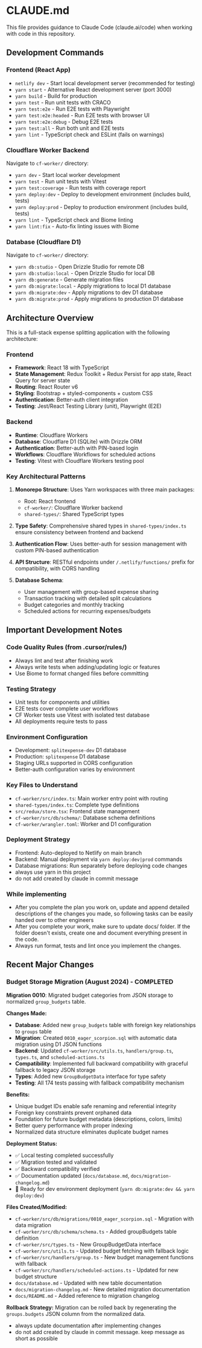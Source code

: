 # CLAUDE.md

This file provides guidance to Claude Code (claude.ai/code) when working with code in this repository.

## Development Commands

### Frontend (React App)
- `netlify dev` - Start local development server (recommended for testing)
- `yarn start` - Alternative React development server (port 3000)
- `yarn build` - Build for production
- `yarn test` - Run unit tests with CRACO
- `yarn test:e2e` - Run E2E tests with Playwright
- `yarn test:e2e:headed` - Run E2E tests with browser UI
- `yarn test:e2e:debug` - Debug E2E tests
- `yarn test:all` - Run both unit and E2E tests
- `yarn lint` - TypeScript check and ESLint (fails on warnings)

### Cloudflare Worker Backend
Navigate to `cf-worker/` directory:
- `yarn dev` - Start local worker development
- `yarn test` - Run unit tests with Vitest
- `yarn test:coverage` - Run tests with coverage report
- `yarn deploy:dev` - Deploy to development environment (includes build, tests)
- `yarn deploy:prod` - Deploy to production environment (includes build, tests)
- `yarn lint` - TypeScript check and Biome linting
- `yarn lint:fix` - Auto-fix linting issues with Biome

### Database (Cloudflare D1)
Navigate to `cf-worker/` directory:
- `yarn db:studio` - Open Drizzle Studio for remote DB
- `yarn db:studio:local` - Open Drizzle Studio for local DB
- `yarn db:generate` - Generate migration files
- `yarn db:migrate:local` - Apply migrations to local D1 database
- `yarn db:migrate:dev` - Apply migrations to dev D1 database
- `yarn db:migrate:prod` - Apply migrations to production D1 database

## Architecture Overview

This is a full-stack expense splitting application with the following architecture:

### Frontend
- **Framework**: React 18 with TypeScript
- **State Management**: Redux Toolkit + Redux Persist for app state, React Query for server state
- **Routing**: React Router v6
- **Styling**: Bootstrap + styled-components + custom CSS
- **Authentication**: Better-auth client integration
- **Testing**: Jest/React Testing Library (unit), Playwright (E2E)

### Backend
- **Runtime**: Cloudflare Workers
- **Database**: Cloudflare D1 (SQLite) with Drizzle ORM
- **Authentication**: Better-auth with PIN-based login
- **Workflows**: Cloudflare Workflows for scheduled actions
- **Testing**: Vitest with Cloudflare Workers testing pool

### Key Architectural Patterns

1. **Monorepo Structure**: Uses Yarn workspaces with three main packages:
   - Root: React frontend
   - `cf-worker/`: Cloudflare Worker backend
   - `shared-types/`: Shared TypeScript types

2. **Type Safety**: Comprehensive shared types in `shared-types/index.ts` ensure consistency between frontend and backend

3. **Authentication Flow**: Uses better-auth for session management with custom PIN-based authentication

4. **API Structure**: RESTful endpoints under `/.netlify/functions/` prefix for compatibility, with CORS handling

5. **Database Schema**: 
   - User management with group-based expense sharing
   - Transaction tracking with detailed split calculations
   - Budget categories and monthly tracking
   - Scheduled actions for recurring expenses/budgets

## Important Development Notes

### Code Quality Rules (from .cursor/rules/)
- Always lint and test after finishing work
- Always write tests when adding/updating logic or features
- Use Biome to format changed files before committing

### Testing Strategy
- Unit tests for components and utilities
- E2E tests cover complete user workflows
- CF Worker tests use Vitest with isolated test database
- All deployments require tests to pass

### Environment Configuration
- Development: `splitexpense-dev` D1 database
- Production: `splitexpense` D1 database  
- Staging URLs supported in CORS configuration
- Better-auth configuration varies by environment

### Key Files to Understand
- `cf-worker/src/index.ts`: Main worker entry point with routing
- `shared-types/index.ts`: Complete type definitions
- `src/redux/store.tsx`: Frontend state management
- `cf-worker/src/db/schema/`: Database schema definitions
- `cf-worker/wrangler.toml`: Worker and D1 configuration

### Deployment Strategy
- Frontend: Auto-deployed to Netlify on main branch
- Backend: Manual deployment via `yarn deploy:dev|prod` commands
- Database migrations: Run separately before deploying code changes
- always use yarn in this project
- do not add created by claude in commit message

### While implementing
- After you complete the plan you work on, update and append detailed descriptions of the changes you made, so following tasks can be easily handed over to other engineers
- After you complete your work, make sure to update docs/ folder. If the folder doesn't exists, create one and document everything present in the code.
- Always run format, tests and lint once you implement the changes.

## Recent Major Changes

### Budget Storage Migration (August 2024) - COMPLETED
**Migration 0010**: Migrated budget categories from JSON storage to normalized `group_budgets` table.

**Changes Made:**
- **Database**: Added new `group_budgets` table with foreign key relationships to `groups` table
- **Migration**: Created `0010_eager_scorpion.sql` with automatic data migration using D1 JSON functions
- **Backend**: Updated `cf-worker/src/utils.ts`, `handlers/group.ts`, `types.ts`, and `scheduled-actions.ts`
- **Compatibility**: Implemented full backward compatibility with graceful fallback to legacy JSON storage
- **Types**: Added new `GroupBudgetData` interface for type safety
- **Testing**: All 174 tests passing with fallback compatibility mechanism

**Benefits:**
- Unique budget IDs enable safe renaming and referential integrity
- Foreign key constraints prevent orphaned data
- Foundation for future budget metadata (descriptions, colors, limits)
- Better query performance with proper indexing
- Normalized data structure eliminates duplicate budget names

**Deployment Status:**
- ✅ Local testing completed successfully
- ✅ Migration tested and validated
- ✅ Backward compatibility verified
- ✅ Documentation updated (`docs/database.md`, `docs/migration-changelog.md`)
- 🔄 Ready for dev environment deployment (`yarn db:migrate:dev && yarn deploy:dev`)

**Files Created/Modified:**
- `cf-worker/src/db/migrations/0010_eager_scorpion.sql` - Migration with data migration
- `cf-worker/src/db/schema/schema.ts` - Added groupBudgets table definition  
- `cf-worker/src/types.ts` - New GroupBudgetData interface
- `cf-worker/src/utils.ts` - Updated budget fetching with fallback logic
- `cf-worker/src/handlers/group.ts` - New budget management functions with fallback
- `cf-worker/src/handlers/scheduled-actions.ts` - Updated for new budget structure
- `docs/database.md` - Updated with new table documentation
- `docs/migration-changelog.md` - New detailed migration documentation
- `docs/README.md` - Added reference to migration changelog

**Rollback Strategy:** Migration can be rolled back by regenerating the `groups.budgets` JSON column from the normalized data.
- always update documentation after implementing changes
- do not add created by claude in commit message. keep message as short as possible